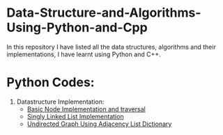 # Data-Structure-and-Algorithms-Using-Python-and-Cpp
In this repository I have listed all the data structures, algorithms and their implementations, I have learnt using Python and C++.

# Python Codes:
  1. Datastructure Implementation:
     - [Basic Node Implementation and traversal](Python/simple_node_creation_traversal.py)
     - [Singly Linked List Implementation](Python/singly_linked_list.py)
     - [Undirected Graph Using Adjacency List Dictionary](Python/graph_using_adjacency_list.py)
